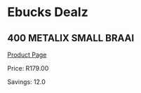 
# Ebucks Dealz
## 400 METALIX SMALL BRAAI
[Product Page](https://www.ebucks.com/web/shop/productSelected.do?prodId=1187295983&catId=375509364)

Price: R179.00

Savings: 12.0


	